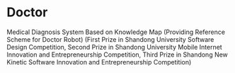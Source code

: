 # Doctor

Medical Diagnosis System Based on Knowledge Map (Providing Reference Scheme for Doctor Robot) (First Prize in Shandong University Software Design Competition, Second Prize in Shandong University Mobile Internet Innovation and Entrepreneurship Competition, Third Prize in Shandong New Kinetic Software Innovation and Entrepreneurship Competition)
